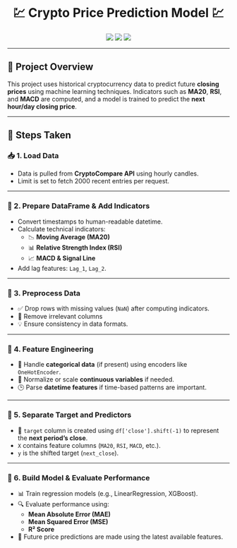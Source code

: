 <h1 align="center">💹 Crypto Price Prediction Model 💹</h1>

<p align="center">
  <img src="https://img.shields.io/badge/Status-Working-brightgreen" />
  <img src="https://img.shields.io/badge/Python-3.10-blue" />
  <img src="https://img.shields.io/badge/Model-Regression-purple" />
</p>

---

## 🌟 Project Overview

This project uses historical cryptocurrency data to predict future **closing prices** using machine learning techniques. Indicators such as **MA20**, **RSI**, and **MACD** are computed, and a model is trained to predict the **next hour/day closing price**.

---

## 🚀 Steps Taken

### 📥 1. Load Data
- Data is pulled from **CryptoCompare API** using hourly candles.
- Limit is set to fetch 2000 recent entries per request.

---

### 🧮 2. Prepare DataFrame & Add Indicators
- Convert timestamps to human-readable datetime.
- Calculate technical indicators:
  - 📉 **Moving Average (MA20)**
  - 📊 **Relative Strength Index (RSI)**
  - 📈 **MACD & Signal Line**
- Add lag features: `Lag_1`, `Lag_2`.

---

### 🧼 3. Preprocess Data
- ✅ Drop rows with missing values (`NaN`) after computing indicators.
- 🧹 Remove irrelevant columns 
- 💡 Ensure consistency in data formats.

---

### 🔧 4. Feature Engineering
- 🎯 Handle **categorical data** (if present) using encoders like `OneHotEncoder`.
- 📐 Normalize or scale **continuous variables** if needed.
- 🕒 Parse **datetime features** if time-based patterns are important.

---

### 🧪 5. Separate Target and Predictors
- 📌 `target` column is created using `df['close'].shift(-1)` to represent the **next period’s close**.
- `X` contains feature columns (`MA20`, `RSI`, `MACD`, etc.).
- `y` is the shifted target (`next_close`).

---

### 🧠 6. Build Model & Evaluate Performance
- 📊 Train regression models (e.g., LinearRegression, XGBoost).
- 🔍 Evaluate performance using:
  - **Mean Absolute Error (MAE)**
  - **Mean Squared Error (MSE)**
  - **R² Score**
- 🧬 Future price predictions are made using the latest available features.
